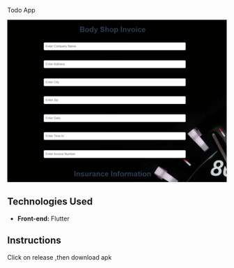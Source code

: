 Todo App

![Screenshot of Homepage](https://github.com/keanan557/images/blob/main/New%20Project.png)

## Technologies Used
- **Front-end:** Flutter

## Instructions

Click on release ,then download apk
